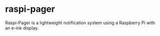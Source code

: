 # raspi-pager
Raspi-Pager is a lightweight notification system using a Raspberry Pi with an e-ink display.
